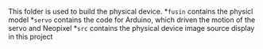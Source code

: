 This folder is used to build the physical device.
*`fusin` contains the physicl model
*`servo` contains the code for Arduino, which driven the motion of the servo and Neopixel
*`src` contains the physical device image source display in this project
